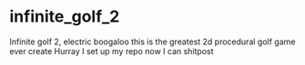 # infinite_golf_2
Infinite golf 2, electric boogaloo
this is the greatest 2d procedural golf game ever create
Hurray I set up my repo now I can shitpost
